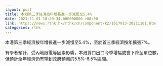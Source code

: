 ```yaml
---
layout: post
title: 本港第三季經濟按年增長進一步減慢至5.4%
date: 2021-11-01 18:20:34.000000000 +08:00
link: https://news.rthk.hk/rthk/ch/component/k2/1617913-20211101.htm
categories: rthk
---
```


本港第三季經濟按年增長進一步減慢至5.4%，至於首三季經濟按年擴張7%。

有學者預計，受內地限電等因素影響，本港貨口出口今季增幅或會下降至單位數，但預計全年經濟仍有望到政府預測的5.5%-6.5%區間。
